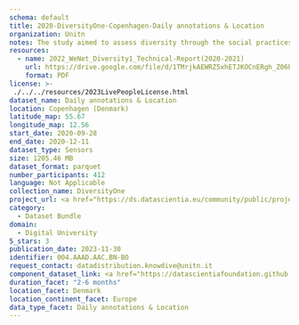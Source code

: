 ```yaml
---
schema: default
title: 2020-DiversityOne-Copenhagen-Daily annotations & Location
organization: Unitn
notes: The study aimed to assess diversity through the social practices and daily behaviors of university students from eight different countries. The research was carried out in two phases. Initially, a large sample of students from Denmark, Italy, Mongolia, Paraguay, the United Kingdom, China, Mexico, and India, completed a survey on their social practices, as well as their socio-demographic, cultural, and psychological elements. In the second phase, a sub-sample of the respondents engaged in a four-week data collection by using an innovative smartphone application called iLog. This app collected data from thirty-four smartphone sensors around the clock, allowing for an in-depth investigation into the diversity and daily routines of university students across countries, both synchronically and diachronically.
resources:
  - name: 2022_WeNet_Diversity1_Technical-Report(2020-2021)
    url: https://drive.google.com/file/d/1TMrjkAEWRZ5xhETJKOCnERgh_Z06PO2E/view?usp=drive_link
    format: PDF
license: >-
 ./../../resources/2023LivePeopleLicense.html
dataset_name: Daily annotations & Location
location: Copenhagen (Denmark)
latitude_map: 55.67
longitude_map: 12.56
start_date: 2020-09-28
end_date: 2020-12-11
dataset_type: Sensors
size: 1205.46 MB
dataset_format: parquet
number_participants: 412
language: Not Applicable
collection_name: DiversityOne
project_url: <a href="https://ds.datascientia.eu/community/public/projects/3720e313-356e-4b7c-830e-be5cc7dbb3b10">https://ds.datascientia.eu/community/public/projects/3720e313-356e-4b7c-830e-be5cc7dbb3b10</a>
category: 
  - Dataset Bundle
domain: 
  - Digital University
5_stars: 3
publication_date: 2023-11-30
identifier: 004.AAAD.AAC.BN-BO
request_contact: datadistribution.knowdive@unitn.it
component_dataset_link: <a href="https://datascientiafoundation.github.io/LivePeople/datasets/2020-DV1-Copenhagen-Diachronic-Interactions/">2020-DV1-Copenhagen-Diachronic-Interactions</a>, <a href="https://datascientiafoundation.github.io/LivePeople/datasets/2020-DV1-Copenhagen-Location%20Event%20Per%20Time%20POI/">2020-DV1-Copenhagen-Location Event Per Time POI</a>, <a href="https://datascientiafoundation.github.io/LivePeople/datasets/2020-DV1-Copenhagen-Location%20Event%20Per%20Time%20RD/">2020-DV1-Copenhagen-Location Event Per Time RD</a>, <a href="https://datascientiafoundation.github.io/LivePeople/datasets/2020-DV1-Copenhagen-Synchronic-Interactions/">2020-DV1-Copenhagen-Synchronic-Interactions</a>, <a href="https://datascientiafoundation.github.io/LivePeople/datasets/2020-DV1-Copenhagen-Time%20Diaries/">2020-DV1-Copenhagen-Time Diaries</a>
duration_facet: "2-6 months"
location_facet: Denmark
location_continent_facet: Europe
data_type_facet: Daily annotations & Location
---
```

